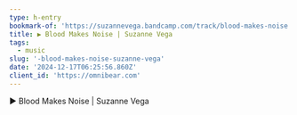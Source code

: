 ```yaml
---
type: h-entry
bookmark-of: 'https://suzannevega.bandcamp.com/track/blood-makes-noise'
title: ▶︎ Blood Makes Noise | Suzanne Vega
tags:
  - music
slug: '-blood-makes-noise-suzanne-vega'
date: '2024-12-17T06:25:56.860Z'
client_id: 'https://omnibear.com'
---
```

▶︎ Blood Makes Noise | Suzanne Vega
